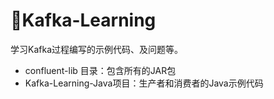 ﻿# 👣Kafka-Learning
学习Kafka过程编写的示例代码、及问题等。

+ confluent-lib 目录：包含所有的JAR包
+ Kafka-Learning-Java项目：生产者和消费者的Java示例代码

